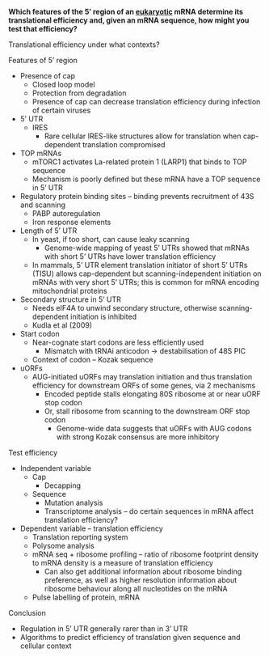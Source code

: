 **Which features of the 5’ region of an <span style="text-decoration:underline;">eukaryotic</span> mRNA determine its translational efficiency and, given an mRNA sequence, how might you test that efficiency?**

Translational efficiency under what contexts? 

Features of 5’ region 
* Presence of cap  
    * Closed loop model 
    * Protection from degradation 
    * Presence of cap can decrease translation efficiency during infection of certain viruses 
* 5’ UTR 
    * IRES 
        * Rare cellular IRES-like structures allow for translation when cap-dependent translation compromised 
* TOP mRNAs
    * mTORC1 activates La-related protein 1 (LARP1) that binds to TOP sequence 
    * Mechanism is poorly defined but these mRNA have a TOP sequence in 5’ UTR 
* Regulatory protein binding sites – binding prevents recruitment of 43S and scanning 
    * PABP autoregulation 
    * Iron response elements
* Length of 5’ UTR 
    * In yeast, if too short, can cause leaky scanning 
        * Genome-wide mapping of yeast 5’ UTRs showed that mRNAs with short 5’ UTRs have lower translation efficiency
    * In mammals, 5’ UTR element translation initiator of short 5’ UTRs (TISU) allows cap-dependent but scanning-independent initiation on mRNAs with very short 5’ UTRs; this is common for mRNA encoding mitochondrial proteins 
* Secondary structure in 5’ UTR 
    * Needs eIF4A to unwind secondary structure, otherwise scanning-dependent initiation is inhibited 
    * Kudla et al (2009) 
* Start codon 
    * Near-cognate start codons are less efficiently used 
        * Mismatch with tRNAi anticodon → destabilisation of 48S PIC 
    * Context of codon – Kozak sequence 
* uORFs 
    * AUG-initiated uORFs may translation initiation and thus translation efficiency for downstream ORFs of some genes, via 2 mechanisms
        * Encoded peptide stalls elongating 80S ribosome at or near uORF stop codon 
        * Or, stall ribosome from scanning to the downstream ORF stop codon 
            * Genome-wide data suggests that uORFs with AUG codons with strong Kozak consensus are more inhibitory

Test efficiency 
* Independent variable 
    * Cap
        * Decapping 
    * Sequence
        * Mutation analysis 
        * Transcriptome analysis – do certain sequences in mRNA affect translation efficiency? 
* Dependent variable – translation efficiency 
    * Translation reporting system 
    * Polysome analysis 
    * mRNA seq + ribosome profiling – ratio of ribosome footprint density to mRNA density is a measure of translation efficiency 
        * Can also get additional information about ribosome binding preference, as well as higher resolution information about ribosome behaviour along all nucleotides on the mRNA 
    * Pulse labelling of protein, mRNA 

Conclusion 
* Regulation in 5’ UTR generally rarer than in 3’ UTR 
* Algorithms to predict efficiency of translation given sequence and cellular context 